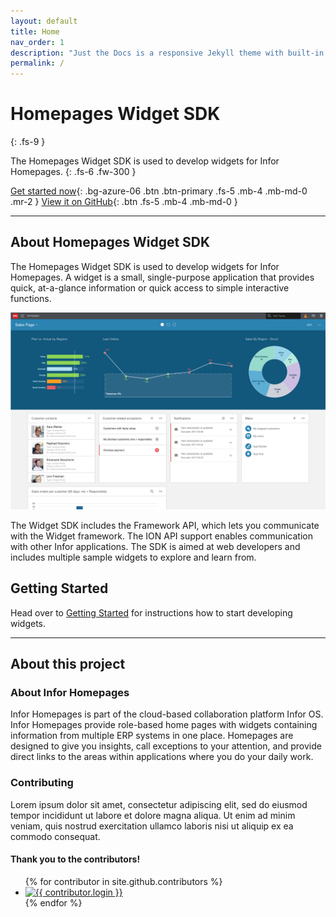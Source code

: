```yaml
---
layout: default
title: Home
nav_order: 1
description: "Just the Docs is a responsive Jekyll theme with built-in search that is easily customizable and hosted on GitHub Pages."
permalink: /
---
```


# Homepages Widget SDK
{: .fs-9 }

The Homepages Widget SDK is used to develop widgets for Infor Homepages.
{: .fs-6 .fw-300 }

[Get started now](docs/getting-started){: .bg-azure-06 .btn .btn-primary .fs-5 .mb-4 .mb-md-0 .mr-2  } [View it on GitHub](https://github.com/infor-cloud/homepages-widget-sdk){: .btn .fs-5 .mb-4 .mb-md-0 }

---

## About Homepages Widget SDK

The Homepages Widget SDK is used to develop widgets for Infor Homepages. A widget is a small, single-purpose application that provides quick, at-a-glance information or quick access to simple interactive functions.

![Screenshot of a homepage with widgets](/assets/images/homepages-screenshot.png)

The Widget SDK includes the Framework API, which lets you communicate with the Widget framework. The ION API support enables communication with other Infor applications. The SDK is aimed at web developers and includes multiple sample widgets to explore and learn from.

## Getting Started 

Head over to [Getting Started](docs/getting-started) for instructions how to start developing widgets.

---

## About this project

### About Infor Homepages
Infor Homepages is part of the cloud-based collaboration platform Infor OS. Infor Homepages provide role-based home pages with widgets containing information from multiple ERP systems in one place. Homepages are designed to give you insights, call exceptions to your attention, and provide direct links to the areas within applications where you do your daily work.

### Contributing
Lorem ipsum dolor sit amet, consectetur adipiscing elit, sed do eiusmod tempor incididunt ut labore et dolore magna aliqua. Ut enim ad minim veniam, quis nostrud exercitation ullamco laboris nisi ut aliquip ex ea commodo consequat. 

#### Thank you to the contributors!

<ul class="list-style-none">
{% for contributor in site.github.contributors %}
  <li class="d-inline-block mr-1">
     <a href="{{ contributor.html_url }}"><img src="{{ contributor.avatar_url }}" width="32" height="32" alt="{{ contributor.login }}"/></a>
  </li>
{% endfor %}
</ul>


